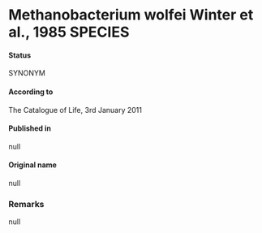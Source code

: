 # Methanobacterium wolfei Winter et al., 1985 SPECIES

#### Status
SYNONYM

#### According to
The Catalogue of Life, 3rd January 2011

#### Published in
null

#### Original name
null

### Remarks
null